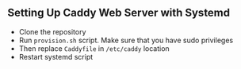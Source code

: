 ## Setting Up Caddy Web Server with Systemd ##

* Clone the repository
* Run `provision.sh` script. Make sure that you have sudo privileges
* Then replace `Caddyfile` in `/etc/caddy` location
* Restart systemd script
